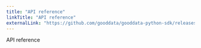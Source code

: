 ```yaml
---
title: "API reference"
linkTitle: "API reference"
externalLink: "https://github.com/gooddata/gooddata-python-sdk/releases"
---
```


API reference